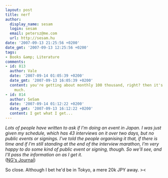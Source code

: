 ```yaml
---
layout: post
title: nerf
author:
  display_name: sesam
  login: sesam
  email: petersz@me.com
  url: http://sesam.hu
date: '2007-09-13 21:25:56 +0200'
date_gmt: '2007-09-13 12:25:56 +0200'
tags:
- Books &amp; Literature
comments:
- id: 813
  author: Vale
  date: '2007-09-14 01:05:39 +0200'
  date_gmt: '2007-09-13 16:05:39 +0200'
  content: you're getting about monthly 100 thousand, right? then it's really too
    much.
- id: 814
  author: SeSam
  date: '2007-09-14 01:12:22 +0200'
  date_gmt: '2007-09-13 16:12:22 +0200'
  content: I get what I get...
---
```


_Lots of people have written to ask if I'm doing an event in Japan. I was just given my schedule, which has 43 interviews on it over two days, but no public events or signings. I've told the people organising it that, if there is time and if I'm still standing at the end of the interview marathon, I'm very happy to do some kind of public event or signing, though. So we'll see, and I'll pass the information on as I get it._  
([NG's Journal](http://www.neilgaiman.com/journal/2007/09/oddments.html))

So close. Although I bet he'd be in Tokyo, a mere 20k JPY away. ><
